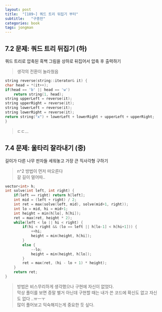 ```yaml
---
layout: post
title:  "[189~] 쿼드 트리 뒤집기 부터"
subtitle:   "구종만"
categories: book
tags: jongman
---
```


## 7.2 문제: 쿼드 트리 뒤집기 (하)

쿼드 트리로 압축된 흑백 그림을 상하로 뒤집어서 압축 후 출력하기

> 생각의 전환이 놀라웠음

```cpp
string reverse(string::iterator& it) {
char head = *(it++);
if(head == 'b' || head == 'w')
    return string(1, head);
string upperLeft = reverse(it);
string upperRight = reverse(it);
string lowerLeft = reverse(it);
string lowerRight = reverse(it);
return string("x") + lowerLeft + lowerRight + upperLeft + upperRight;
} 
```

> ㄷㄷ...

## 7.4 문제: 울타리 잘라내기 (중)

길이가 다른 나무 판자들 세워놓고 가장 큰 직사각형 구하기

> n^2 방법이 먼저 떠오른다  
> 갈 길이 멀어따..

```cpp
vector<int> h;
int solve(int left, int right) {
    if(left == right) return h[left];
    int mid = (left + right) / 2;
    int ret = max(solve(left, mid), solve(mid+1, right));
    int lo = mid, hi = mid+1;
    int height = min(h[lo], h[hi]);
    ret = max(ret, height * 2);
    while(left < lo || hi < right) {
        if(hi < right && (lo == left || h[lo-1] < h[hi+1])) {
            ++hi;
            height = min(height, h[hi]);
        }
        else {
            --lo;
            height = min(height, h[lo]);
        }
        ret = max(ret, (hi - lo + 1) * height);
    }
    return ret;
}
```

> 방법은 비스무리하게 생각했으나 구현에 자신이 없었다.  
> 막상 풀이를 보면 증말 별거 아닌데 구현할 때는 내가 쓴 코드에 확신도 없고 자신도 없다 ..ㅠㅡㅜ  
> 많이 풀어보고 익숙해지는게 중요한 듯 싶다.